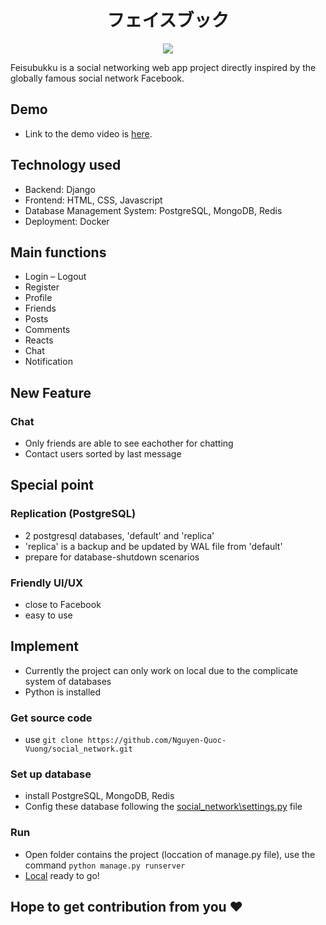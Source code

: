 <h1 align="center">
  フェイスブック　
</h1>
<div align="center">
  
![](https://img.shields.io/github/last-commit/TaiZuon/social_network/main)

</div>
<td align="center">
      Feisubukku is a social networking web app project directly inspired by the globally famous social network Facebook.
</td>

## Demo
- Link to the demo video is [here]([https://youtu.be/hDZeMxDTlC4]).

## Technology used
-	Backend: Django
-	Frontend: HTML, CSS, Javascript
-	Database Management System: PostgreSQL, MongoDB, Redis
-	Deployment: Docker

## Main functions
-	Login – Logout
-	Register
-	Profile
-	Friends
-	Posts
-	Comments
-	Reacts
-	Chat
-	Notification

## New Feature
### Chat
- Only friends are able to see eachother for chatting
- Contact users sorted by last message

## Special point
### Replication (PostgreSQL)
- 2 postgresql databases, 'default' and 'replica'
- 'replica' is a backup and be updated by WAL file from 'default'
- prepare for database-shutdown scenarios

### Friendly UI/UX
- close to Facebook
- easy to use

## Implement
- Currently the project can only work on local due to the complicate system of databases
- Python is installed
### Get source code
- use `git clone https://github.com/Nguyen-Quoc-Vuong/social_network.git`
### Set up database
- install PostgreSQL, MongoDB, Redis
- Config these database following the [social_network\settings.py](https://github.com/Nguyen-Quoc-Vuong/social_network/blob/main/social_network/settings.py) file
### Run
- Open folder contains the project (loccation of manage.py file), use the command `python manage.py runserver`
- [Local](http://127.0.0.1:8000/) ready to go! 
## Hope to get contribution from you ❤️




